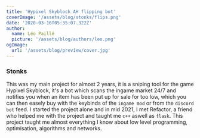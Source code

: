 ```yaml
---
title: 'Hypixel Skyblock AH flipping bot'
coverImage: '/assets/blog/stonks/flips.png'
date: '2020-03-16T05:35:07.322Z'
author:
  name: Léo Paillé
  picture: '/assets/blog/authors/leo.png'
ogImage:
  url: '/assets/blog/preview/cover.jpg'
---
```


### Stonks

This was my main project for almost 2 years, it is a sniping tool for the game Hypixel Skyblock, it's a bot which scans the ingame market 24/7 and notifies you when an item has been put up for sale for too low, which you can then easely buy with the keybinds of the `ingame mod` or from the `discord bot` feed. I started the project alone and in mid 2021, I met Refactor, a friend who helped me with the project and taught me `c++` aswell as `flask`. This project taught me almost everything I know about low level programming, optimisation, algorithms and networks.
